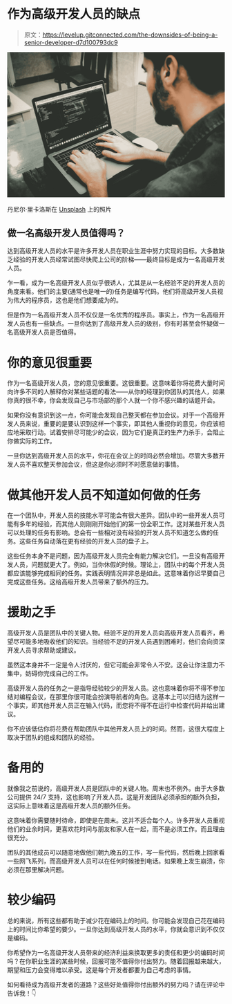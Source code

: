 # 作为高级开发人员的缺点

> 原文：<https://levelup.gitconnected.com/the-downsides-of-being-a-senior-developer-d7d100793dc9>

![](img/4a1d1e3b32793966df060f99c9b07e8b.png)

丹尼尔·里卡洛斯在 [Unsplash](https://unsplash.com?utm_source=medium&utm_medium=referral) 上的照片

## 做一名高级开发人员值得吗？

达到高级开发人员的水平是许多开发人员在职业生涯中努力实现的目标。大多数缺乏经验的开发人员经常试图尽快爬上公司的阶梯——最终目标是成为一名高级开发人员。

乍一看，成为一名高级开发人员似乎很诱人，尤其是从一名经验不足的开发人员的角度来看。他们的主要(通常也是唯一的)任务是编写代码。他们将高级开发人员视为伟大的程序员，这也是他们想要成为的。

但是作为一名高级开发人员不仅仅是一名优秀的程序员。事实上，作为一名高级开发人员也有一些缺点。一旦你达到了高级开发人员的级别，你有时甚至会怀疑做一名高级开发人员是否值得。

# 你的意见很重要

作为一名高级开发人员，您的意见很重要。这很重要。这意味着你将花费大量时间向许多不同的人解释你对某些话题的看法——从你的经理到你团队的其他人，如果你真的很不幸，你会发现自己与市场部的那个人就一个你不感兴趣的话题开会。

如果你没有意识到这一点，你可能会发现自己整天都在参加会议。对于一个高级开发人员来说，重要的是要认识到这样一个事实，即其他人重视你的意见，你应该相应地采取行动。试着安排尽可能少的会议，因为它们是真正的生产力杀手，会阻止你做实际的工作。

一旦你达到高级开发人员的水平，你花在会议上的时间必然会增加。尽管大多数开发人员不喜欢整天参加会议，但这是你必须时不时愿意做的事情。

# 做其他开发人员不知道如何做的任务

在一个团队中，开发人员的技能水平可能会有很大差异。团队中的一些开发人员可能有多年的经验，而其他人则刚刚开始他们的第一份全职工作。这对某些开发人员可以处理的任务有影响。总会有一些相对没有经验的开发人员不知道怎么做的任务。这些任务自动落在更有经验的开发人员的盘子上。

这些任务本身不是问题，因为高级开发人员完全有能力解决它们。一旦没有高级开发人员，问题就更大了。例如，当你休假的时候。理论上，团队中的每个开发人员都应该能够完成相同的任务。实践表明情况并非总是如此。这意味着你迟早要自己完成这些任务。这给高级开发人员带来了额外的压力。

# 援助之手

高级开发人员是团队中的关键人物。经验不足的开发人员向高级开发人员看齐，希望尽可能多地吸收他们的知识。当经验不足的开发人员遇到困难时，他们会向资深开发人员寻求帮助或建议。

虽然这本身并不一定是令人讨厌的，但它可能会非常令人不安。这会让你注意力不集中，妨碍你完成自己的工作。

高级开发人员的任务之一是指导经验较少的开发人员。这也意味着你将不得不参加结对编程会议，在那里你很可能会扮演导航者的角色。这基本上可以归结为这样一个事实，即其他开发人员正在输入代码，而您将不得不在运行中检查代码并给出建议。

你不应该低估你将花费在帮助团队中其他开发人员上的时间。然而，这很大程度上取决于团队的组成和团队的经验。

# 备用的

就像我之前说的，高级开发人员是团队中的关键人物。周末也不例外。由于大多数公司提供 24/7 支持，这也影响了开发人员。这是开发团队必须承担的额外负担，这实际上意味着这是高级开发人员的额外任务。

这意味着你需要随时待命，即使是在周末。这并不适合每个人。许多开发人员重视他们的业余时间，更喜欢花时间与朋友和家人在一起，而不是必须工作。而且理由很充分。

团队的其他成员可以随意地做他们朝九晚五的工作，写一些代码，然后晚上回家看一些网飞系列，而高级开发人员可以在任何时候接到电话。如果晚上发生崩溃，你必须在那里解决问题。

# 较少编码

总的来说，所有这些都有助于减少花在编码上的时间。你可能会发现自己花在编码上的时间比你希望的要少。一旦你达到高级开发人员的水平，你就会意识到不仅仅是编码。

你希望作为一名高级开发人员带来的经济利益来换取更多的责任和更少的编码时间吗？在你职业生涯的某些时候，回报可能不值得你付出努力。随着回报越来越大，期望和压力会变得难以承受。这是每个开发者都要为自己考虑的事情。

如何看待成为高级开发者的道路？这些好处值得你付出额外的努力吗？请在评论中告诉我！👇